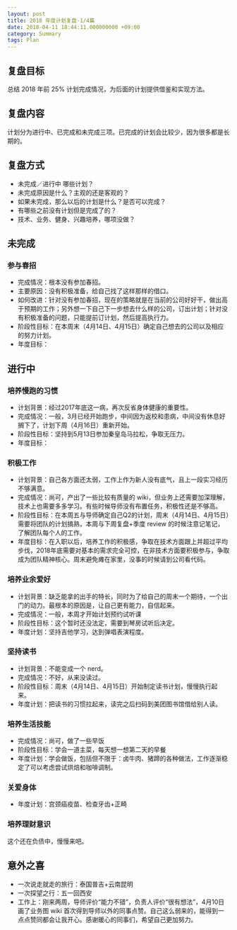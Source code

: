 ```yaml
---
layout: post
title: 2018 年度计划复盘-1/4篇
date: 2018-04-11 18:44:11.000000000 +09:00
category: Summary
tags: Plan
---
```

## 复盘目标
总结 2018 年前 25% 计划完成情况，为后面的计划提供借鉴和实现方法。

## 复盘内容
计划分为进行中、已完成和未完成三项。已完成的计划会比较少，因为很多都是长期的。

## 复盘方式
- 未完成／进行中 哪些计划？
- 未完成原因是什么？主观的还是客观的？
- 如果未完成，那么以后的计划是什么？是否可以完成？
- 有哪些之前没有计划但是完成了的？
- 技术、业务、健身、兴趣培养，哪项没做？

## 未完成
### 参与春招
- 完成情况：根本没有参加春招。
- 主要原因：没有积极准备，给自己找了这样那样的借口。
- 如何改进：针对没有参加春招，现在的策略就是在当前的公司好好干，做出高于预期的工作；另外想一下自己下一步想去什么样的公司，订出计划；针对没有积极准备的问题，只能提前订计划，然后提高执行力。
- 阶段性目标：在本周末（4月14日、4月15日）确定自己想去的公司以及相应的努力计划。
- 年度目标：

## 进行中
### 培养慢跑的习惯
- 计划背景：经过2017年底这一病，再次反省身体健康的重要性。
- 完成情况：一般，3月已经开始跑步，中间因为返校和患病，中间没有休息好搁下了，计划下周（4月16日）重新开始。
- 阶段性目标：坚持到5月13日参加秦皇岛马拉松，争取无压力。
- 年度目标：

### 积极工作
- 计划背景：自己各方面还太弱，工作上作为新人没有底气，且上一段实习经历不够满意。
- 完成情况：尚可，产出了一些比较有质量的 wiki，但业务上还需要加深理解，技术上也需要多多学习。有些时候导师没有布置任务，积极性还是不够高。
- 阶段性目标：在本周五与导师确定自己Q2的计划，周末（4月14日、4月15日）需要将团队的计划搞熟，本周与下周复盘+季度 review 的时候注意记笔记，了解团队每个人的工作。
- 年度目标：在入职以后，培养工作的积极感，争取在技术方面跟上并超过平均步伐，2018年底需要对基本的需求完全可控，在非技术方面要积极参与，争取成为团队精神核心。周末避免瘫在家里，没事的时候请到公司看代码。

### 培养业余爱好
- 计划背景：缺乏能拿的出手的特长，同时为了给自己的周末一个期待，一个出门的动力。最根本的原因是，让自己更有能力，自信起来。
- 完成情况：一般，本周才开始计划预约试听课
- 阶段性目标：这个暂时还没法定，需要到琴房试听后决定。
- 年度计划：坚持吉他学习，达到弹唱表演程度。

### 坚持读书
- 计划背景：不能变成一个 nerd。
- 完成情况：不好，从来没读过。
- 阶段性目标：周末（4月14日、4月15日）开始制定读书计划，慢慢执行起来。
- 年度计划：把读书的习惯拉起来，读完之后扫码到美团图书馆借给别人读。

### 培养生活技能
- 完成情况：尚可，做了一些早饭
- 阶段性目标：学会一道主菜，每天想一想第二天的早餐
- 年度计划：学会做饭，包括但不限于：卤牛肉、猪蹄的各种做法，工作逐渐稳定了可以考虑尝试烘焙和咖啡调制。


### 关爱身体
- 年度计划：宫颈癌疫苗、检查牙齿+正畸


### 培养理财意识
这个还在负债中，慢慢来吧。

## 意外之喜
- 一次说走就走的旅行：泰国普吉+云南昆明
- 一次探望之行：五一回西安
- 工作上：刚来两周，导师评价“能力不错”，负责人评价“很有想法”，4月10日画了业务图 wiki 首次得到导师以外的同事点赞。自己这么弱来的，能得到一点点赞同都会让我开心。感谢暖心的同事们，希望自己更加努力。


